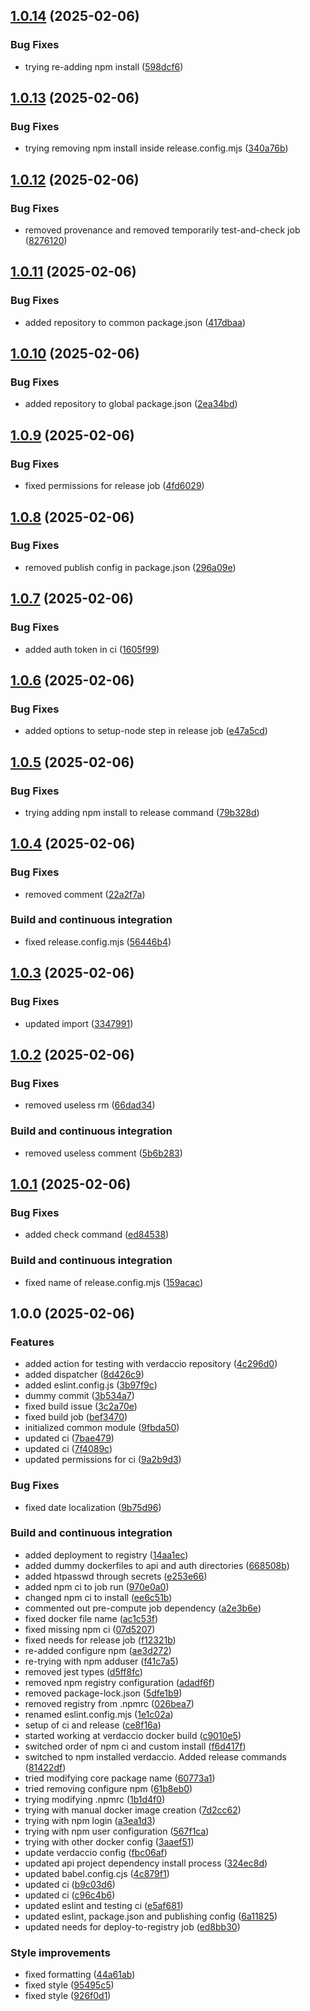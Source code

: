 ## [1.0.14](https://github.com/FreshMag/another-testo/compare/1.0.13...1.0.14) (2025-02-06)

### Bug Fixes

* trying re-adding npm install ([598dcf6](https://github.com/FreshMag/another-testo/commit/598dcf6b1e97d83a19cffc87744032410ce547bb))

## [1.0.13](https://github.com/FreshMag/another-testo/compare/1.0.12...1.0.13) (2025-02-06)

### Bug Fixes

* trying removing npm install inside release.config.mjs ([340a76b](https://github.com/FreshMag/another-testo/commit/340a76b120f4e7e50cb52171a0cae80d7efb1846))

## [1.0.12](https://github.com/FreshMag/another-testo/compare/1.0.11...1.0.12) (2025-02-06)

### Bug Fixes

* removed provenance and removed temporarily test-and-check job ([8276120](https://github.com/FreshMag/another-testo/commit/827612030e31022d017165e5fb2d50b9005deb70))

## [1.0.11](https://github.com/FreshMag/another-testo/compare/1.0.10...1.0.11) (2025-02-06)

### Bug Fixes

* added repository to common package.json ([417dbaa](https://github.com/FreshMag/another-testo/commit/417dbaa02b37a6075c9640e53ae739429ac9886d))

## [1.0.10](https://github.com/FreshMag/another-testo/compare/1.0.9...1.0.10) (2025-02-06)

### Bug Fixes

* added repository to global package.json ([2ea34bd](https://github.com/FreshMag/another-testo/commit/2ea34bdb2eaed345e0c4c62d23b801e82b5f3dc5))

## [1.0.9](https://github.com/FreshMag/another-testo/compare/1.0.8...1.0.9) (2025-02-06)

### Bug Fixes

* fixed permissions for release job ([4fd6029](https://github.com/FreshMag/another-testo/commit/4fd6029a28836135465204dc7ff3e78769e335e0))

## [1.0.8](https://github.com/FreshMag/another-testo/compare/1.0.7...1.0.8) (2025-02-06)

### Bug Fixes

* removed publish config in package.json ([296a09e](https://github.com/FreshMag/another-testo/commit/296a09e97866dd9a34f08d1e38ec076bc9f3077f))

## [1.0.7](https://github.com/FreshMag/another-testo/compare/1.0.6...1.0.7) (2025-02-06)

### Bug Fixes

* added auth token in ci ([1605f99](https://github.com/FreshMag/another-testo/commit/1605f99f904a64261cde0b98931ca4cb61cf9b78))

## [1.0.6](https://github.com/FreshMag/another-testo/compare/1.0.5...1.0.6) (2025-02-06)

### Bug Fixes

* added options to setup-node step in release job ([e47a5cd](https://github.com/FreshMag/another-testo/commit/e47a5cd1fdd6f29f517b55760251bf7b4a72f012))

## [1.0.5](https://github.com/FreshMag/another-testo/compare/1.0.4...1.0.5) (2025-02-06)

### Bug Fixes

* trying adding npm install to release command ([79b328d](https://github.com/FreshMag/another-testo/commit/79b328d8c1d2e546cced5a1fed0cd86b8e42f5c4))

## [1.0.4](https://github.com/FreshMag/another-testo/compare/1.0.3...1.0.4) (2025-02-06)

### Bug Fixes

* removed comment ([22a2f7a](https://github.com/FreshMag/another-testo/commit/22a2f7a10bda8e3c7ad748fdedd325f9e4094032))

### Build and continuous integration

* fixed release.config.mjs ([56446b4](https://github.com/FreshMag/another-testo/commit/56446b421974d01a8e02e5f1b8557ffe8ca78e27))

## [1.0.3](https://github.com/FreshMag/another-testo/compare/1.0.2...1.0.3) (2025-02-06)

### Bug Fixes

* updated import ([3347991](https://github.com/FreshMag/another-testo/commit/3347991c4daa7c8246b3c4131e85fd46d8bbd0b9))

## [1.0.2](https://github.com/FreshMag/another-testo/compare/1.0.1...1.0.2) (2025-02-06)

### Bug Fixes

* removed useless rm ([66dad34](https://github.com/FreshMag/another-testo/commit/66dad34b391c799c6b526804d266e7c3a12f15f9))

### Build and continuous integration

* removed useless comment ([5b6b283](https://github.com/FreshMag/another-testo/commit/5b6b2832e2f8c70709a7fcf23efa0609c7be115a))

## [1.0.1](https://github.com/FreshMag/another-testo/compare/1.0.0...1.0.1) (2025-02-06)

### Bug Fixes

* added check command ([ed84538](https://github.com/FreshMag/another-testo/commit/ed845381bbdbca11b1bb18817485625ac9631f5a))

### Build and continuous integration

* fixed name of release.config.mjs ([159acac](https://github.com/FreshMag/another-testo/commit/159acac6c2e164ccdfda24d3965edcb62930ea98))

## 1.0.0 (2025-02-06)

### Features

* added action for testing with verdaccio repository ([4c296d0](https://github.com/FreshMag/another-testo/commit/4c296d03257215f00e6ff46ea3d57846013e208a))
* added dispatcher ([8d426c9](https://github.com/FreshMag/another-testo/commit/8d426c9693b3714fe42efaeab8b3436681d45f63))
* added eslint.config.js ([3b97f9c](https://github.com/FreshMag/another-testo/commit/3b97f9c8c0a6749739c20ecab8cf731cce1d5ef7))
* dummy commit ([3b534a7](https://github.com/FreshMag/another-testo/commit/3b534a7b536e4ef86e7bccf90a76a6aaf66496b5))
* fixed build issue ([3c2a70e](https://github.com/FreshMag/another-testo/commit/3c2a70e725266744c9b6c07209ed2b576ed5ee4b))
* fixed build job ([bef3470](https://github.com/FreshMag/another-testo/commit/bef347061f57ea962a312836564acad6d3796d11))
* initialized common module ([9fbda50](https://github.com/FreshMag/another-testo/commit/9fbda5008be13be37361ebf4e3edefc4451f464a))
* updated ci ([7bae479](https://github.com/FreshMag/another-testo/commit/7bae4796549451214b31de3bc5a34316a8f9d004))
* updated ci ([7f4089c](https://github.com/FreshMag/another-testo/commit/7f4089cce2602a033a0bb9d1168579efbb601ab7))
* updated permissions for ci ([9a2b9d3](https://github.com/FreshMag/another-testo/commit/9a2b9d3fa938192b28560feeef0ef030d9fcf38b))

### Bug Fixes

* fixed date localization ([9b75d96](https://github.com/FreshMag/another-testo/commit/9b75d967d9f1e1ac08b36fa7ae5cedee3d03d2f3))

### Build and continuous integration

* added deployment to registry ([14aa1ec](https://github.com/FreshMag/another-testo/commit/14aa1ecb9a4a7bd84c50f32b4d393039a31b3a96))
* added dummy dockerfiles to api and auth directories ([668508b](https://github.com/FreshMag/another-testo/commit/668508bf7119e1cc59d7bfcccf4682a1d4a423d5))
* added htpasswd through secrets ([e253e66](https://github.com/FreshMag/another-testo/commit/e253e66c46089a3eff7ae6ac9b618777918f49fb))
* added npm ci to job run ([970e0a0](https://github.com/FreshMag/another-testo/commit/970e0a0eaa3f5eb63db3d8b83dd1d7bd5adc160d))
* changed npm ci to install ([ee6c51b](https://github.com/FreshMag/another-testo/commit/ee6c51b9219f6cb9d64e8a010bdf96f060ae51ce))
* commented out pre-compute job dependency ([a2e3b6e](https://github.com/FreshMag/another-testo/commit/a2e3b6e7e17dac7e1c0706b20eb3acd88372a2fb))
* fixed docker file name ([ac1c53f](https://github.com/FreshMag/another-testo/commit/ac1c53f29d110be9c8287ddeef447fbe9be598f0))
* fixed missing npm ci ([07d5207](https://github.com/FreshMag/another-testo/commit/07d520770dd175e3e5075479e33e6f11dcaab6d7))
* fixed needs for release job ([f12321b](https://github.com/FreshMag/another-testo/commit/f12321bf629cce159cf7dee7f01d60403916abd8))
* re-added configure npm ([ae3d272](https://github.com/FreshMag/another-testo/commit/ae3d272387d1bb33f705a092eee5c74e1252167d))
* re-trying with npm adduser ([f41c7a5](https://github.com/FreshMag/another-testo/commit/f41c7a50fed9e07d20fdbeac5db3d09a670672ff))
* removed jest types ([d5ff8fc](https://github.com/FreshMag/another-testo/commit/d5ff8fc974f22c5ef265c01d4b363e09f2397604))
* removed npm registry configuration ([adadf6f](https://github.com/FreshMag/another-testo/commit/adadf6f2e91d3dca91aba5b65eb7ed3f315dccdb))
* removed package-lock.json ([5dfe1b9](https://github.com/FreshMag/another-testo/commit/5dfe1b962693f889d118f31bb909cc237b8d766b))
* removed registry from .npmrc ([026bea7](https://github.com/FreshMag/another-testo/commit/026bea7601ba93fd93fdb199f3baa5d566383be7))
* renamed eslint.config.mjs ([1e1c02a](https://github.com/FreshMag/another-testo/commit/1e1c02a9bc80207146fc8e35a1ca885648c6a02c))
* setup of ci and release ([ce8f16a](https://github.com/FreshMag/another-testo/commit/ce8f16a90edf15069bd5ff6ecb2c666ea2e8f02f))
* started working at verdaccio docker build ([c9010e5](https://github.com/FreshMag/another-testo/commit/c9010e5a22c1b1bf3244820220fc4197c791f63c))
* switched order of npm ci and custom install ([f6d417f](https://github.com/FreshMag/another-testo/commit/f6d417f915693c2473a328d11cb2c101f8d9bee1))
* switched to npm installed verdaccio. Added release commands ([81422df](https://github.com/FreshMag/another-testo/commit/81422df03ebaca32c00fb11e98a72a5742a905b3))
* tried modifying core package name ([60773a1](https://github.com/FreshMag/another-testo/commit/60773a1dde28369a9b3352f8582501f65bc8623b))
* tried removing configure npm ([61b8eb0](https://github.com/FreshMag/another-testo/commit/61b8eb0e82c833f38cda6bcdb6acef2546b9afb3))
* trying modifying .npmrc ([1b1d4f0](https://github.com/FreshMag/another-testo/commit/1b1d4f03b6cc1deea54de8a3d2152a886322716c))
* trying with manual docker image creation ([7d2cc62](https://github.com/FreshMag/another-testo/commit/7d2cc62374779b0e389e1e70b0a150c614705322))
* trying with npm login ([a3ea1d3](https://github.com/FreshMag/another-testo/commit/a3ea1d30edd210c9e4b14d6177b904e2f6427b2d))
* trying with npm user configuration ([567f1ca](https://github.com/FreshMag/another-testo/commit/567f1ca9bc2359ce993069de9fa999f06e8d4de0))
* trying with other docker config ([3aaef51](https://github.com/FreshMag/another-testo/commit/3aaef51dfa9069163ad0572a98f1fa2def3c7fa8))
* update verdaccio config ([fbc06af](https://github.com/FreshMag/another-testo/commit/fbc06af5b27ba2d384148ef82f0a81e702093187))
* updated api project dependency install process ([324ec8d](https://github.com/FreshMag/another-testo/commit/324ec8d2d625f0cd59ec11557f23bac87191ce87))
* updated babel.config.cjs ([4c879f1](https://github.com/FreshMag/another-testo/commit/4c879f11fff4615789bd4c9cb0b269d70a62f21f))
* updated ci ([b9c03d6](https://github.com/FreshMag/another-testo/commit/b9c03d6609cfc52fed06aae0609dca1b6a40de65))
* updated ci ([c96c4b6](https://github.com/FreshMag/another-testo/commit/c96c4b6ff8096974244533658819bf4c3555ee3e))
* updated eslint and testing ci ([e5af681](https://github.com/FreshMag/another-testo/commit/e5af6813acc3376ed24b3c0c60407dd2dd981a78))
* updated eslint, package.json and publishing config ([6a11825](https://github.com/FreshMag/another-testo/commit/6a11825c0b508aed9794e274eb8a27d75864d9c9))
* updated needs for deploy-to-registry job ([ed8bb30](https://github.com/FreshMag/another-testo/commit/ed8bb3089a13570f61aceef49a1b33fa6020d8fe))

### Style improvements

* fixed formatting ([44a61ab](https://github.com/FreshMag/another-testo/commit/44a61ab996c11e7180b5f0cd0c77703ef5c35c9a))
* fixed style ([95495c5](https://github.com/FreshMag/another-testo/commit/95495c5faae9543c76345e3aef64b4819312659b))
* fixed style ([926f0d1](https://github.com/FreshMag/another-testo/commit/926f0d1ca760e39d9b1f0a1851ef9fe76d294b63))
